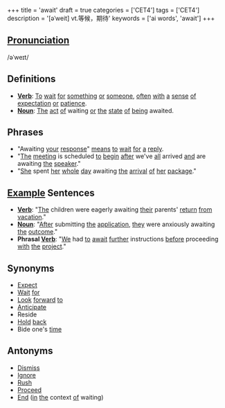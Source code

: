 +++
title = 'await'
draft = true
categories = ['CET4']
tags = ['CET4']
description = '[əˈweit] vt.等候，期待'
keywords = ['ai words', 'await']
+++

## [Pronunciation](/en/post/pronunciation/)
/əˈweɪt/

## Definitions
- **[Verb](/en/post/verb/)**: [To](/en/post/to/) [wait](/en/post/wait/) [for](/en/post/for/) [something](/en/post/something/) [or](/en/post/or/) [someone](/en/post/someone/), [often](/en/post/often/) [with](/en/post/with/) [a](/en/post/a/) [sense](/en/post/sense/) [of](/en/post/of/) [expectation](/en/post/expectation/) [or](/en/post/or/) [patience](/en/post/patience/). 
- **[Noun](/en/post/noun/)**: [The](/en/post/the/) [act](/en/post/act/) [of](/en/post/of/) waiting [or](/en/post/or/) [the](/en/post/the/) [state](/en/post/state/) [of](/en/post/of/) [being](/en/post/being/) awaited. 

## Phrases
- "Awaiting [your](/en/post/your/) [response](/en/post/response/)" [means](/en/post/means/) [to](/en/post/to/) [wait](/en/post/wait/) [for](/en/post/for/) [a](/en/post/a/) [reply](/en/post/reply/).
- "[The](/en/post/the/) [meeting](/en/post/meeting/) is scheduled [to](/en/post/to/) [begin](/en/post/begin/) [after](/en/post/after/) we've [all](/en/post/all/) arrived [and](/en/post/and/) are awaiting [the](/en/post/the/) [speaker](/en/post/speaker/)."
- "[She](/en/post/she/) spent [her](/en/post/her/) [whole](/en/post/whole/) [day](/en/post/day/) awaiting [the](/en/post/the/) [arrival](/en/post/arrival/) [of](/en/post/of/) [her](/en/post/her/) [package](/en/post/package/)."

## [Example](/en/post/example/) Sentences
- **[Verb](/en/post/verb/)**: "[The](/en/post/the/) children were eagerly awaiting [their](/en/post/their/) parents' [return](/en/post/return/) [from](/en/post/from/) [vacation](/en/post/vacation/)."
- **[Noun](/en/post/noun/)**: "[After](/en/post/after/) submitting [the](/en/post/the/) [application](/en/post/application/), [they](/en/post/they/) were anxiously awaiting [the](/en/post/the/) [outcome](/en/post/outcome/)."
- **Phrasal [Verb](/en/post/verb/)**: "[We](/en/post/we/) had [to](/en/post/to/) [await](/en/post/await/) [further](/en/post/further/) instructions [before](/en/post/before/) proceeding [with](/en/post/with/) [the](/en/post/the/) [project](/en/post/project/)."

## Synonyms
- [Expect](/en/post/expect/)
- [Wait](/en/post/wait/) [for](/en/post/for/)
- [Look](/en/post/look/) [forward](/en/post/forward/) [to](/en/post/to/)
- [Anticipate](/en/post/anticipate/)
- Reside
- [Hold](/en/post/hold/) [back](/en/post/back/)
- Bide one's [time](/en/post/time/)

## Antonyms
- [Dismiss](/en/post/dismiss/)
- [Ignore](/en/post/ignore/)
- [Rush](/en/post/rush/)
- [Proceed](/en/post/proceed/)
- [End](/en/post/end/) ([in](/en/post/in/) [the](/en/post/the/) context [of](/en/post/of/) waiting)
